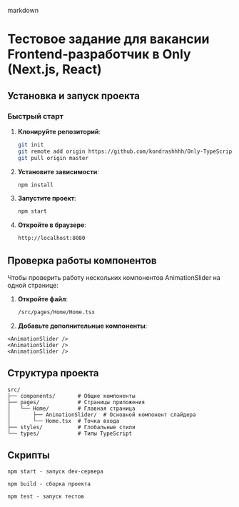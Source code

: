 markdown
# Тестовое задание для вакансии Frontend-разработчик в Only (Next.js, React)

## Установка и запуск проекта

### Быстрый старт

1. **Клонируйте репозиторий**:
   ```bash
   git init
   git remote add origin https://github.com/kondrashhhh/Only-TypeScript.git
   git pull origin master
   ```

2. **Установите зависимости**:
   ```bash
   npm install
   ```

3. **Запустите проект**:
   ```bash
   npm start
   ```

4. **Откройте в браузере**:
   ```bash
   http://localhost:8080
   ```


## Проверка работы компонентов
Чтобы проверить работу нескольких компонентов AnimationSlider на одной странице:

1. **Откройте файл**:
   ```bash
   /src/pages/Home/Home.tsx
   ```

2. **Добавьте дополнительные компоненты**:

```tsx
<AnimationSlider />
<AnimationSlider />
<AnimationSlider />
```


## Структура проекта
```text
src/
├── components/       # Общие компоненты
├── pages/            # Страницы приложения
│   └── Home/         # Главная страница
│       ├── AnimationSlider/  # Основной компонент слайдера
│       └── Home.tsx  # Точка входа
├── styles/           # Глобальные стили
└── types/            # Типы TypeScript
```

## Скрипты
```text
npm start - запуск dev-сервера

npm build - сборка проекта

npm test - запуск тестов